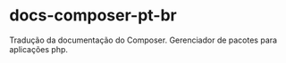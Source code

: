 docs-composer-pt-br
===================

Tradução da documentação do Composer. Gerenciador de pacotes para aplicações php.
